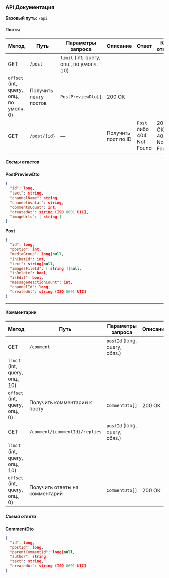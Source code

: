 ### API Документация

**Базовый путь:** `/api`

#### Посты

| Метод                                    | Путь                  | Параметры запроса                        | Описание            | Ответ                     | Код ответа            |
| ---------------------------------------- | --------------------- | ---------------------------------------- | ------------------- | ------------------------- | --------------------- |
| GET                                      | `/post`               | `limit` (int, query, опц., по умолч. 10) |                     |                           |                       |
| `offset` (int, query, опц., по умолч. 0) | Получить ленту постов | `PostPreviewDto[]`                       | 200 OK              |                           |                       |
| GET                                      | `/post/{id}`          | —                                        | Получить пост по ID | `Post` либо 404 Not Found | 200 OK, 404 Not Found |

##### Схемы ответов

**PostPreviewDto**

```json
{
  "id": long,
  "text": string,
  "channelName": string,
  "channelAvatar": string,
  "commentsCount": int,
  "createdAt": string (ISO 8601 UTC),
  "imageUrls": [ string ]
}
```

**Post**

```json
{
  "id": long,
  "postId": int,
  "mediaGroup": long|null,
  "inChatId": int,
  "text": string|null,
  "imagesFileId": [ string ]|null,
  "isDelete": bool,
  "isEdit": bool,
  "messageReactionCount": int,
  "channelId": long,
  "createdAt": string (ISO 8601 UTC)
}
```

---

#### Комментарии

| Метод                          | Путь                           | Параметры запроса             | Описание | Ответ | Код ответа |
| ------------------------------ | ------------------------------ | ----------------------------- | -------- | ----- | ---------- |
| GET                            | `/comment`                     | `postId` (long, query, обяз.) |          |       |            |
| `limit` (int, query, опц., 10) |                                |                               |          |       |            |
| `offset` (int, query, опц., 0) | Получить комментарии к посту   | `CommentDto[]`                | 200 OK   |       |            |
| GET                            | `/comment/{commentId}/replies` | `postId` (long, query, обяз.) |          |       |            |
| `limit` (int, query, опц., 10) |                                |                               |          |       |            |
| `offset` (int, query, опц., 0) | Получить ответы на комментарий | `CommentDto[]`                | 200 OK   |       |            |

##### Схема ответа

**CommentDto**

```json
{
  "id": long,
  "postId": long,
  "parentCommentId": long|null,
  "author": string,
  "text": string,
  "createdAt": string (ISO 8601 UTC)
}
```
